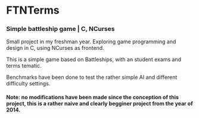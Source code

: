 # FTNTerms

### Simple battleship game | C, NCurses

Small project in my freshman year. Exploring game programming and design in C, using NCurses as frontend. 

This is a simple game based on Battleships, with an student exams and terms tematic.

Benchmarks have been done to test the rather simple AI and different difficulty settings.

#### Note: no modifications have been made since the conception of this project, this is a rather naive and clearly begginer project from the year of 2014.
